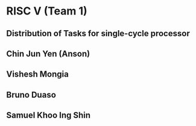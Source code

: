 # RISC V (Team 1) 

## Distribution of Tasks for single-cycle processor 
Chin Jun Yen (Anson)
- 
Vishesh Mongia 
- 
Bruno Duaso
- 
Samuel Khoo Ing Shin
- 

 
